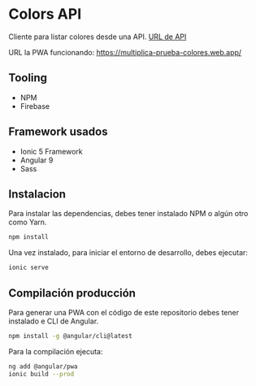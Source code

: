 # Colors API  

Cliente para listar colores desde una API.
[URL de API](https://reqres.in/api/colors/)  


URL la PWA funcionando: https://multiplica-prueba-colores.web.app/

## Tooling
- NPM
- Firebase

## Framework usados
- Ionic 5 Framework
- Angular 9
- Sass

## Instalacion

Para instalar las dependencias, debes tener instalado NPM o algún otro como Yarn.
```sh
npm install
```

Una vez instalado, para iniciar el entorno de desarrollo, debes ejecutar:
```sh
ionic serve
```

## Compilación producción
Para generar una PWA con el código de este repositorio debes tener instalado e CLI de Angular.
```sh
npm install -g @angular/cli@latest
```

Para la compilación ejecuta:
```sh
ng add @angular/pwa 
ionic build --prod
```